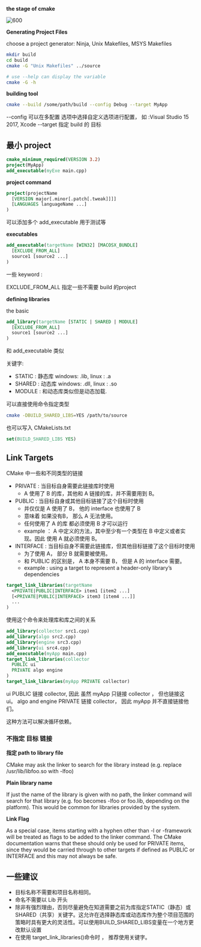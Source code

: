 
**the stage of cmake**

![600](https://s2.loli.net/2024/05/09/aGVn9MEySwlg8hD.png)


**Generating Project Files** 

choose a project generator: Ninja, Unix Makefiles, MSYS Makefiles

```sh
mkdir build
cd build
cmake -G "Unix Makefiles" ../source

# use --help can display the variable
cmake -G -h
```

**building tool**

```sh
cmake --build /some/path/build --config Debug --target MyApp
```

--config 可以在多配置 选项中选择自定义选项进行配置， 如 :Visual Studio 15 2017, Xcode
--target 指定 build 的 目标

## 最小 project

```cmake
cmake_minimum_required(VERSION 3.2)
project(MyApp)
add_executable(myExe main.cpp)

```


**project command**

```cmake
project(projectName
  [VERSION major[.minor[.patch[.tweak]]]]
  [LANGUAGES languageName ...]
)
```

可以添加多个 add_executable 用于测试等

**executables**

```cmake
add_executable(targetName [WIN32] [MACOSX_BUNDLE]
  [EXCLUDE_FROM_ALL]
  source1 [source2 ...]
)
```

一些 keyword :

EXCLUDE_FROM_ALL  指定一些不需要 build 的project

**defining libraries**

the basic

```cmake
add_library(targetName [STATIC | SHARED | MODULE]
  [EXCLUDE_FROM_ALL]
  source1 [source2 ...]
)
```

和 add_executable 类似 

关键字: 

- STATIC : 静态库 windows: .lib, linux : .a
- SHARED : 动态库 windows: .dll, linux : .so
- MODULE : 和动态库类似但是动态加载. 

可以直接使用命令指定类型

```sh
cmake -DBUILD_SHARED_LIBS=YES /path/to/source
```

也可以写入 CMakeLists.txt

```cmake
set(BUILD_SHARED_LIBS YES)
```

## **Link Targets**

CMake 中一些和不同类型的链接

- PRIVATE : 当目标自身需要此链接库时使用
	- A 使用了 B 的库，其他和 A 链接的库，并不需要用到 B。
- PUBLIC : 当目标自身或其他目标链接了这个目标时使用
	- 并仅仅是 A 使用了 B， 他的 interface 也使用了 B
	- 意味着 如果没有B， 那么 A 无法使用。
	- 任何使用了 A 的库 都必须使用 B 才可以运行
	- example ： A 中定义的方法，其中至少有一个类型在 B 中定义或者实现。因此 使用 A 就必须使用 B。
- INTERFACE : 当目标自身不需要此链接库，但其他目标链接了这个目标时使用
	- 为了使用 A， 部分 B 就需要被使用。 
	- 和 PUBLIC 的区别是， A 本身不需要 B， 但是 A 的 interface 需要。
	- example : using a target to represent a header-only library’s dependencies

```cmake
target_link_libraries(targetName
  <PRIVATE|PUBLIC|INTERFACE> item1 [item2 ...]
  [<PRIVATE|PUBLIC|INTERFACE> item3 [item4 ...]]
  ...
)
```

使用这个命令来处理库和库之间的关系

```cmake
add_library(collector src1.cpp)
add_library(algo src2.cpp)
add_library(engine src3.cpp)
add_library(ui src4.cpp)
add_executable(myApp main.cpp)
target_link_libraries(collector
  PUBLIC ui
  PRIVATE algo engine
)
target_link_libraries(myApp PRIVATE collector)
```

ui PUBLIC 链接 collector, 因此 虽然 myApp 只链接 collector ， 但也链接这 ui。
algo and engine PRIVATE 链接 collector， 因此 myApp 并不直接链接他们。

这种方法可以解决循环依赖。


### 不指定 目标 链接

**指定 path to library file**

CMake may ask the linker to search for the library instead (e.g. replace /usr/lib/libfoo.so with -lfoo)

**Plain library name**

If just the name of the library is given with no path, the linker command will search for that library (e.g. foo becomes -lfoo or foo.lib, depending on the platform). This would be common for libraries provided by the system.

**Link Flag**

As a special case, items starting with a hyphen other than -l or -framework will be treated as flags to be added to the linker command. The CMake documentation warns that these should only be used for PRIVATE items, since they would be carried through to other targets if defined as PUBLIC or INTERFACE and this may not always be safe.

## 一些建议

- 目标名称不需要和项目名称相同。
- 命名不需要以 Lib 开头
- 除非有强烈理由，否则尽量避免在知道需要之前为库指定STATIC（静态）或SHARED（共享）关键字。这允许在选择静态库或动态库作为整个项目范围的策略时具有更大的灵活性。可以使用BUILD_SHARED_LIBS变量在一个地方更改默认设置
- 在使用 target_link_libraries()命令时 ， 推荐使用关键字。

